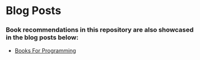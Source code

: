 # Blog Posts

### Book recommendations in this repository are also showcased in the blog posts below:

* [Books For Programming](https://holypython.com/top-15-books-that-inspire-coding/)
